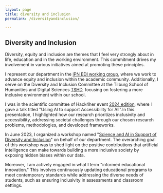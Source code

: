 ```yaml
---
layout: page
title: diversity and inclusion
permalink: /diversityandinclusion/

---
```



## Diversity and Inclusion

Diversity, equity and inclusion are themes that I feel very strongly about in life, education and in the working environment. This commitment drives my involvement in various initiatives aimed at promoting these principles.

I represent our department in the [IPN EDI working group](https://ict-research.nl/edi-working-group/), where we work to advance equity and inclusion within the academic community. Additionally, I serve on the Diversity and Inclusion Committee at the Tilburg School of Humanities and Digital Sciences [TSHD](https://www.tilburguniversity.edu/nl/over/schools/tshd), focusing on fostering a more inclusive environment within our school.

I was in the scientific committee of Hack4her event [2024 edition](https://hack4her.github.io/2024_event.html), where I gave a talk titled "Using AI to support Accessibility for All".In this presentation, I highlighted how our research prioritizes inclusivity and accessibility, addressing societal challenges through our chosen research problems, methodologies, and developed frameworks.

In June 2023, I organized  a workshop named "[Science and AI in Support of Diversity and Inclusion](https://www.tilburguniversity.edu/about/schools/tshd/departments/dca/science-and-ai-support-diversity-and-inclusion)" on behalf of our department. The overarching goal of this workshop was to shed light on the positive contributions that artificial intelligence can make towards building a more inclusive society by exposing hidden biases within our data.

Moreover, I am actively engaged in what I term "informed educational innovation." This involves continuously updating educational programs to meet contemporary standards while addressing the diverse needs of students, such as ensuring inclusivity in assessments and classroom settings.

